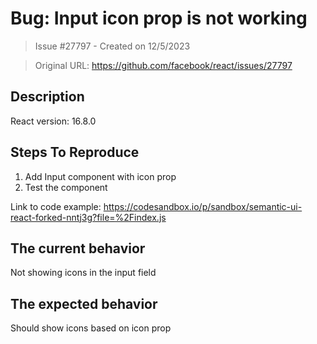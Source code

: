 # Bug: Input icon prop is not working

> Issue #27797 - Created on 12/5/2023

> Original URL: https://github.com/facebook/react/issues/27797

## Description

<!--
  The Input component's icon prop is not working
-->

React version: 16.8.0

## Steps To Reproduce

1. Add Input component with icon prop
2. Test the component



Link to code example: https://codesandbox.io/p/sandbox/semantic-ui-react-forked-nntj3g?file=%2Findex.js


## The current behavior

Not showing icons in the input field


## The expected behavior

Should show icons based on icon prop

